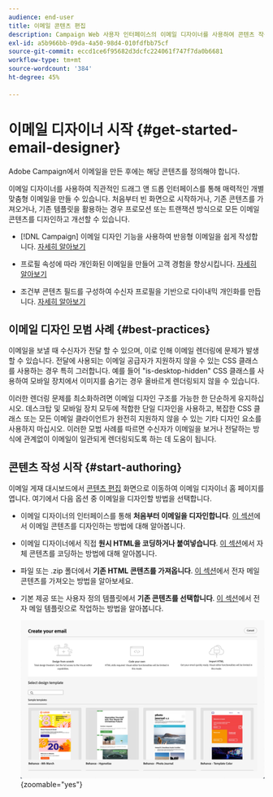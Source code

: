 ```yaml
---
audience: end-user
title: 이메일 콘텐츠 편집
description: Campaign Web 사용자 인터페이스의 이메일 디자이너를 사용하여 콘텐츠 작성을 시작하는 방법에 대해 알아봅니다.
exl-id: a5b966bb-09da-4a50-98d4-010fdfbb75cf
source-git-commit: eccd1ce6f95682d3dcfc224061f747f7da0b6681
workflow-type: tm+mt
source-wordcount: '384'
ht-degree: 45%

---
```



# 이메일 디자이너 시작 {#get-started-email-designer}

Adobe Campaign에서 이메일을 만든 후에는 해당 콘텐츠를 정의해야 합니다.

이메일 디자이너를 사용하여 직관적인 드래그 앤 드롭 인터페이스를 통해 매력적인 개별 맞춤형 이메일을 만들 수 있습니다. 처음부터 빈 화면으로 시작하거나, 기존 콘텐츠를 가져오거나, 기존 템플릿을 활용하는 경우 프로모션 또는 트랜잭션 방식으로 모든 이메일 콘텐츠를 디자인하고 개선할 수 있습니다.

<!--Built to deliver HTML optimized for responsive design, the Email Designer allows you to easily define and apply visibility conditions and dynamic content to an email, template, or content fragment directly through the user interface. You can seamlessly switch between the drag and drop interface and HTML code at the click of a button.

The Email Designer allows you to create email content and email content templates. It is compatible with simple emails, transactional emails, A/B test emails, multilingual emails, and recurring emails.-->

* [!DNL Campaign] 이메일 디자인 기능을 사용하여 반응형 이메일을 쉽게 작성합니다. [자세히 알아보기](create-email-content.md)

* 프로필 속성에 따라 개인화된 이메일을 만들어 고객 경험을 향상시킵니다. [자세히 알아보기](../personalization/personalize.md)

* 조건부 콘텐츠 필드를 구성하여 수신자 프로필을 기반으로 다이내믹 개인화를 만듭니다. [자세히 알아보기](../personalization/conditions.md)

## 이메일 디자인 모범 사례 {#best-practices}

이메일을 보낼 때 수신자가 전달 할 수 있으며, 이로 인해 이메일 렌더링에 문제가 발생할 수 있습니다. 전달에 사용되는 이메일 공급자가 지원하지 않을 수 있는 CSS 클래스를 사용하는 경우 특히 그러합니다. 예를 들어 &quot;is-desktop-hidden&quot; CSS 클래스를 사용하여 모바일 장치에서 이미지를 숨기는 경우 올바르게 렌더링되지 않을 수 있습니다.

이러한 렌더링 문제를 최소화하려면 이메일 디자인 구조를 가능한 한 단순하게 유지하십시오. 데스크탑 및 모바일 장치 모두에 적합한 단일 디자인을 사용하고, 복잡한 CSS 클래스 또는 모든 이메일 클라이언트가 완전히 지원하지 않을 수 있는 기타 디자인 요소를 사용하지 마십시오. 이러한 모범 사례를 따르면 수신자가 이메일을 보거나 전달하는 방식에 관계없이 이메일이 일관되게 렌더링되도록 하는 데 도움이 됩니다.

## 콘텐츠 작성 시작 {#start-authoring}

이메일 게재 대시보드에서 [콘텐츠 편집](edit-content.md) 화면으로 이동하여 이메일 디자이너 홈 페이지를 엽니다. 여기에서 다음 옵션 중 이메일을 디자인할 방법을 선택합니다.

* 이메일 디자이너의 인터페이스를 통해 **처음부터 이메일을 디자인합니다**. [이 섹션](create-email-content.md)에서 이메일 콘텐츠를 디자인하는 방법에 대해 알아봅니다.

* 이메일 디자이너에서 직접 **원시 HTML을 코딩하거나 붙여넣습니다**. [이 섹션](code-content.md)에서 자체 콘텐츠를 코딩하는 방법에 대해 알아봅니다.

* 파일 또는 .zip 폴더에서 **기존 HTML 콘텐츠를 가져옵니다**. [이 섹션](existing-content.md)에서 전자 메일 콘텐츠를 가져오는 방법을 알아보세요.

* 기본 제공 또는 사용자 정의 템플릿에서 **기존 콘텐츠를 선택합니다**. [이 섹션](create-email-templates.md)에서 전자 메일 템플릿으로 작업하는 방법을 알아봅니다.

  ![전자 메일 콘텐츠를 만들기 위해 전자 메일 Designer 인터페이스에서 사용할 수 있는 옵션](assets/email_designer_create_options.png){zoomable="yes"}
